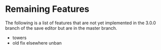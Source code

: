 # Remaining Features

The following is a list of features that are not yet implemented in the 3.0.0
branch of the save editor but are in the master branch.

- towers
- old fix elsewhere unban
